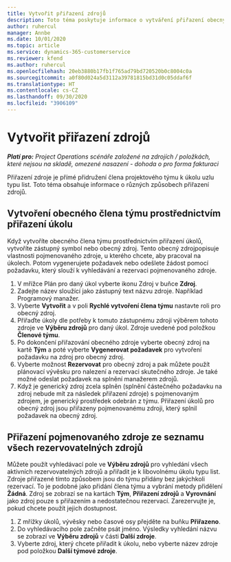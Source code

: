 ```yaml
---
title: Vytvořit přiřazení zdrojů
description: Toto téma poskytuje informace o vytváření přiřazení obecných a pojmenovaných zdrojů.
author: ruhercul
manager: Annbe
ms.date: 10/01/2020
ms.topic: article
ms.service: dynamics-365-customerservice
ms.reviewer: kfend
ms.author: ruhercul
ms.openlocfilehash: 20eb3880b17fb1f765ad79bd720520b0c8004c0a
ms.sourcegitcommit: a0f80d024a5d3112a39781815bd31d0c05ddaf6f
ms.translationtype: HT
ms.contentlocale: cs-CZ
ms.lasthandoff: 09/30/2020
ms.locfileid: "3906109"
---
```

# <a name="create-resource-assignments"></a>Vytvořit přiřazení zdrojů

_**Platí pro:** Project Operations scénáře založené na zdrojích / položkách, které nejsou na skladě, omezené nasazení - dohoda o pro forma fakturaci_


Přiřazení zdroje je přímé přidružení člena projektového týmu k úkolu uzlu typu list. Toto téma obsahuje informace o různých způsobech přiřazení zdrojů.

## <a name="create-a-generic-team-member-through-task-assignment"></a>Vytvoření obecného člena týmu prostřednictvím přiřazení úkolu


Když vytvoříte obecného člena týmu prostřednictvím přiřazení úkolů, vytvoříte zástupný symbol nebo obecný zdroj. Tento obecný zdrojpopisuje vlastnosti pojmenovaného zdroje, u kterého chcete, aby pracoval na úkolech. Potom vygenerujete požadavek nebo odešlete žádost pomocí požadavku, který slouží k vyhledávání a rezervaci pojmenovaného zdroje.

1. V mřížce Plán pro daný úkol vyberte ikonu Zdroj v buňce **Zdroj**.
2. Zadejte název sloužící jako zástupný text názvu zdroje. Například Programový manažer.
3. Vyberte **Vytvořit** a v poli **Rychlé vytvoření člena týmu** nastavte roli pro obecný zdroj.
4. Přiřaďte úkoly dle potřeby k tomuto zástupnému zdroji výběrem tohoto zdroje ve **Výběru zdrojů** pro daný úkol. Zdroje uvedené pod položkou **Členové týmu**.
5. Po dokončení přiřazování obecného zdroje vyberte obecný zdroj na kartě **Tým** a poté vyberte **Vygenerovat požadavek** pro vytvoření požadavku na zdroj pro obecný zdroj.
6. Vyberte možnost **Rezervovat** pro obecný zdroj a pak můžete použít plánovací vývěsku pro nalezení a rezervaci skutečného zdroje. Je také možné odeslat požadavek na splnění manažerem zdrojů.
7. Když je generický zdroj zcela splněn (splnění částečného požadavku na zdroj nebude mít za následek přiřazení zdroje) s pojmenovaným zdrojem, je generický prostředek odebrán z týmu. Přiřazení úkolů pro obecný zdroj jsou přiřazeny pojmenovanému zdroji, který splnil požadavek na obecný zdroj.

## <a name="assign-a-named-resource-from-the-list-of-all-bookable-resources"></a>Přiřazení pojmenovaného zdroje ze seznamu všech rezervovatelných zdrojů

Můžete použít vyhledávací pole ve **Výběru zdrojů** pro vyhledání všech aktivních rezervovatelných zdrojů a přiřadit je k libovolnému úkolu typu list. Zdroje přiřazené tímto způsobem jsou do týmu přidány bez jakýchkoli rezervací. To je podobné jako přidání člena týmu a vybrání metody přidělení **Žádná**. Zdroj se zobrazí se na kartách **Tým**, **Přiřazení zdrojů** a **Vyrovnání** jako zdroj pouze s přiřazením a nedostatečnou rezervací. Zarezervujte je, pokud chcete použít jejich dostupnost.

1. Z mřížky úkolů, vývěsky nebo časové osy přejděte na buňku **Přiřazeno**.
2. Do vyhledávacího pole začněte psát jméno. Výsledky vyhledání názvu se zobrazí ve **Výběru zdrojů** v části **Další zdroje**.
3. Vyberte zdroj, který chcete přiřadit k úkolu, nebo vyberte název zdroje pod položkou **Další týmové zdroje**.

